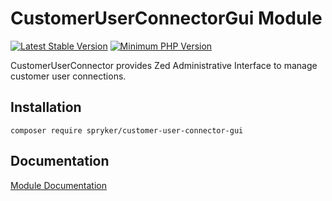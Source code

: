 # CustomerUserConnectorGui Module
[![Latest Stable Version](https://poser.pugx.org/spryker/customer-user-connector-gui/v/stable.svg)](https://packagist.org/packages/spryker/customer-user-connector-gui)
[![Minimum PHP Version](https://img.shields.io/badge/php-%3E%3D%207.3-8892BF.svg)](https://php.net/)

CustomerUserConnector provides Zed Administrative Interface to manage customer user connections.

## Installation

```
composer require spryker/customer-user-connector-gui
```

## Documentation

[Module Documentation](https://academy.spryker.com/developing_with_spryker/module_guide/modules.html)
